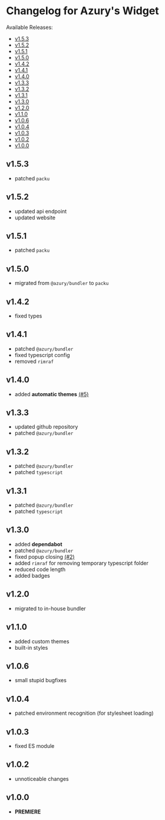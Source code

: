 # Changelog for Azury's Widget

Available Releases:

- [v1.5.3](#v153)
- [v1.5.2](#v152)
- [v1.5.1](#v151)
- [v1.5.0](#v150)
- [v1.4.2](#v142)
- [v1.4.1](#v141)
- [v1.4.0](#v140)
- [v1.3.3](#v133)
- [v1.3.2](#v132)
- [v1.3.1](#v131)
- [v1.3.0](#v130)
- [v1.2.0](#v120)
- [v1.1.0](#v110)
- [v1.0.6](#v106)
- [v1.0.4](#v104)
- [v1.0.3](#v103)
- [v1.0.2](#v102)
- [v1.0.0](#v100)

## v1.5.3

- patched `packu`

## v1.5.2

- updated api endpoint
- updated website

## v1.5.1

- patched `packu`

## v1.5.0

- migrated from `@azury/bundler` to `packu`

## v1.4.2

- fixed types

## v1.4.1

- patched `@azury/bundler`
- fixed typescript config
- removed `rimraf`

## v1.4.0

- added **automatic themes** [(#5)](https://github.com/azurydev/widget/issues/5)

## v1.3.3

- updated github repository
- patched `@azury/bundler`

## v1.3.2

- patched `@azury/bundler`
- patched `typescript`

## v1.3.1

- patched `@azury/bundler`
- patched `typescript`

## v1.3.0

- added **dependabot**
- patched `@azury/bundler`
- fixed popup closing [(#2)](https://github.com/azurydev/widget/issues/2)
- added `rimraf` for removing temporary typescript folder
- reduced code length
- added badges

## v1.2.0

- migrated to in-house bundler

## v1.1.0

- added custom themes
- built-in styles

## v1.0.6

- small stupid bugfixes

## v1.0.4

- patched environment recognition (for stylesheet loading)

## v1.0.3

- fixed ES module

## v1.0.2

- unnoticeable changes

## v1.0.0

- **PREMIERE**
